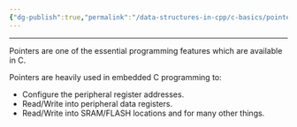 ```yaml
---
{"dg-publish":true,"permalink":"/data-structures-in-cpp/c-basics/pointers/"}
---
```


---

Pointers are one of the essential programming features which are available in C.

Pointers are heavily used in embedded C programming to:
- Configure the peripheral register addresses.
- Read/Write into peripheral data registers.
- Read/Write into SRAM/FLASH locations and for many other things.